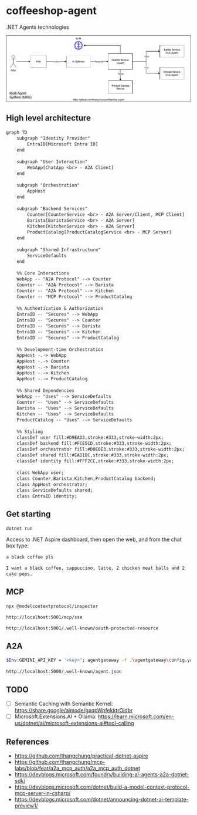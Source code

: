 # coffeeshop-agent
.NET Agents technologies

![](./assets/demo_coffeeshop.drawio.png)

## High level architecture

```mermaid
graph TD
    subgraph "Identity Provider"
        EntraID[Microsoft Entra ID]
    end

    subgraph "User Interaction"
        WebApp[ChatApp <br> - A2A Client]
    end

    subgraph "Orchestration"
        AppHost
    end

    subgraph "Backend Services"
        Counter[CounterService <br> - A2A Server/Client, MCP Client]
        Barista[BaristaService <br> - A2A Server]
        Kitchen[KitchenService <br> - A2A Server]
        ProductCatalog[ProductCatalogService <br> - MCP Server]
    end

    subgraph "Shared Infrastructure"
        ServiceDefaults
    end

    %% Core Interactions
    WebApp -- "A2A Protocol" --> Counter
    Counter -- "A2A Protocol" --> Barista
    Counter -- "A2A Protocol" --> Kitchen
    Counter -- "MCP Protocol" --> ProductCatalog

    %% Authentication & Authorization
    EntraID -- "Secures" --> WebApp
    EntraID -- "Secures" --> Counter
    EntraID -- "Secures" --> Barista
    EntraID -- "Secures" --> Kitchen
    EntraID -- "Secures" --> ProductCatalog

    %% Development-time Orchestration
    AppHost -.-> WebApp
    AppHost -.-> Counter
    AppHost -.-> Barista
    AppHost -.-> Kitchen
    AppHost -.-> ProductCatalog
    
    %% Shared Dependencies
    WebApp -- "Uses" --> ServiceDefaults
    Counter -- "Uses" --> ServiceDefaults
    Barista -- "Uses" --> ServiceDefaults
    Kitchen -- "Uses" --> ServiceDefaults
    ProductCatalog -- "Uses" --> ServiceDefaults

    %% Styling
    classDef user fill:#D9EAD3,stroke:#333,stroke-width:2px;
    classDef backend fill:#FCE5CD,stroke:#333,stroke-width:2px;
    classDef orchestrator fill:#D0E0E3,stroke:#333,stroke-width:2px;
    classDef shared fill:#EAD1DC,stroke:#333,stroke-width:2px;
    classDef identity fill:#FFF2CC,stroke:#333,stroke-width:2px;

    class WebApp user;
    class Counter,Barista,Kitchen,ProductCatalog backend;
    class AppHost orchestrator;
    class ServiceDefaults shared;
    class EntraID identity;
```

## Get starting

```
dotnet run
```

Access to .NET Aspire dashboard, then open the web, and from the chat box type:

```
a black coffee pls
```

```
I want a black coffee, cappuccino, latte, 2 chicken meat balls and 2 cake pops.
```

## MCP

```
npx @modelcontextprotocol/inspector
```

```
http://localhost:5001/mcp/sse
```

```
http://localhost:5001/.well-known/oauth-protected-resource
```

## A2A

```sh
$Env:GEMINI_API_KEY = '<key>'; agentgateway -f .\agentgateway\config.yaml
```

```
http://localhost:5000/.well-known/agent.json
```

## TODO

- [ ] Semantic Caching with Semantic Kernel: https://share.google/aimode/gxqpWpfekktrOidbr
- [ ] Microsoft.Extensions.AI + Ollama: https://learn.microsoft.com/en-us/dotnet/ai/microsoft-extensions-ai#tool-calling

## References

- https://github.com/thangchung/practical-dotnet-aspire
- https://github.com/thangchung/mcp-labs/blob/feat/a2a_mcp_auth/a2a_mcp_auth_dotnet
- https://devblogs.microsoft.com/foundry/building-ai-agents-a2a-dotnet-sdk/
- https://devblogs.microsoft.com/dotnet/build-a-model-context-protocol-mcp-server-in-csharp/
- https://devblogs.microsoft.com/dotnet/announcing-dotnet-ai-template-preview1/
